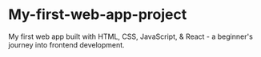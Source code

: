 # My-first-web-app-project
My first web app built with HTML, CSS, JavaScript, &amp; React - a beginner's journey into frontend development.
